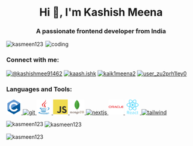 <h1 align="center">Hi 👋, I'm Kashish Meena</h1>
<h3 align="center">A passionate frontend developer from India</h3>
<img align='right' alt='coding' width='400' src='https://images.lemonly.com/wp-content/uploads/2018/08/07150313/Homebase_Thumb_v01.gif'>
<p align="left"> <img src="https://komarev.com/ghpvc/?username=kasmeen123&label=Profile%20views&color=0e75b6&style=flat" alt="kasmeen123" /> </p>

<h3 align="left">Connect with me:</h3>
<p align="left">
<a href="https://twitter.com/@kashishmee91462" target="blank"><img align="center" src="https://raw.githubusercontent.com/rahuldkjain/github-profile-readme-generator/master/src/images/icons/Social/twitter.svg" alt="@kashishmee91462" height="30" width="40" /></a>
<a href="https://instagram.com/kaash.ishk" target="blank"><img align="center" src="https://raw.githubusercontent.com/rahuldkjain/github-profile-readme-generator/master/src/images/icons/Social/instagram.svg" alt="kaash.ishk" height="30" width="40" /></a>
<a href="https://www.leetcode.com/kaik1meena2" target="blank"><img align="center" src="https://raw.githubusercontent.com/rahuldkjain/github-profile-readme-generator/master/src/images/icons/Social/leet-code.svg" alt="kaik1meena2" height="30" width="40" /></a>
<a href="https://auth.geeksforgeeks.org/user/user_zu2prh1ley0" target="blank"><img align="center" src="https://raw.githubusercontent.com/rahuldkjain/github-profile-readme-generator/master/src/images/icons/Social/geeks-for-geeks.svg" alt="user_zu2prh1ley0" height="30" width="40" /></a>
</p>

<h3 align="left">Languages and Tools:</h3>
<p align="left"> <a href="https://www.cprogramming.com/" target="_blank" rel="noreferrer"> <img src="https://raw.githubusercontent.com/devicons/devicon/master/icons/c/c-original.svg" alt="c" width="40" height="40"/> </a> <a href="https://git-scm.com/" target="_blank" rel="noreferrer"> <img src="https://www.vectorlogo.zone/logos/git-scm/git-scm-icon.svg" alt="git" width="40" height="40"/> </a> <a href="https://www.java.com" target="_blank" rel="noreferrer"> <img src="https://raw.githubusercontent.com/devicons/devicon/master/icons/java/java-original.svg" alt="java" width="40" height="40"/> </a> <a href="https://developer.mozilla.org/en-US/docs/Web/JavaScript" target="_blank" rel="noreferrer"> <img src="https://raw.githubusercontent.com/devicons/devicon/master/icons/javascript/javascript-original.svg" alt="javascript" width="40" height="40"/> </a> <a href="https://www.mongodb.com/" target="_blank" rel="noreferrer"> <img src="https://raw.githubusercontent.com/devicons/devicon/master/icons/mongodb/mongodb-original-wordmark.svg" alt="mongodb" width="40" height="40"/> </a> <a href="https://nextjs.org/" target="_blank" rel="noreferrer"> <img src="https://cdn.worldvectorlogo.com/logos/nextjs-2.svg" alt="nextjs" width="40" height="40"/> </a> <a href="https://www.oracle.com/" target="_blank" rel="noreferrer"> <img src="https://raw.githubusercontent.com/devicons/devicon/master/icons/oracle/oracle-original.svg" alt="oracle" width="40" height="40"/> </a> <a href="https://reactjs.org/" target="_blank" rel="noreferrer"> <img src="https://raw.githubusercontent.com/devicons/devicon/master/icons/react/react-original-wordmark.svg" alt="react" width="40" height="40"/> </a> <a href="https://tailwindcss.com/" target="_blank" rel="noreferrer"> <img src="https://www.vectorlogo.zone/logos/tailwindcss/tailwindcss-icon.svg" alt="tailwind" width="40" height="40"/> </a> </p>

<p><img align="left" src="https://github-readme-stats.vercel.app/api/top-langs?username=kasmeen123&show_icons=true&locale=en&layout=compact" alt="kasmeen123" /></p>

<p>&nbsp;<img align="center" src="https://github-readme-stats.vercel.app/api?username=kasmeen123&show_icons=true&locale=en" alt="kasmeen123" /></p>

<p><img align="center" src="https://github-readme-streak-stats.herokuapp.com/?user=kasmeen123&" alt="kasmeen123" /></p>

